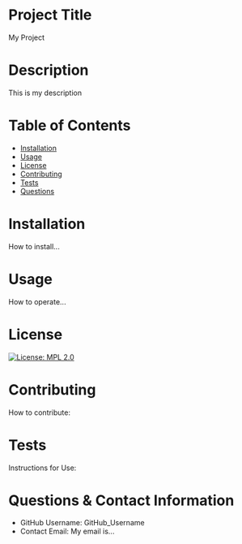 
  
  # Project Title
  My Project
  
  # Description
  This is my description
  
  # Table of Contents 
  * [Installation](#Installation)
  * [Usage](#Usage)
  * [License](#Installation)
  * [Contributing](#Contributing)
  * [Tests](#Tests)
  * [Questions](#Questions--Contact-Information)
      
  # Installation
  How to install...
  # Usage
  How to operate...
  # License 
  

 
  [![License: MPL 2.0](https://img.shields.io/badge/License-MPL%202.0-brightgreen.svg)](https://opensource.org/licenses/MPL-2.0)
  
  # Contributing 
  How to contribute:
  # Tests
  Instructions for Use:
  # Questions & Contact Information 
  * GitHub Username: GitHub_Username
  * Contact Email: My email is...

